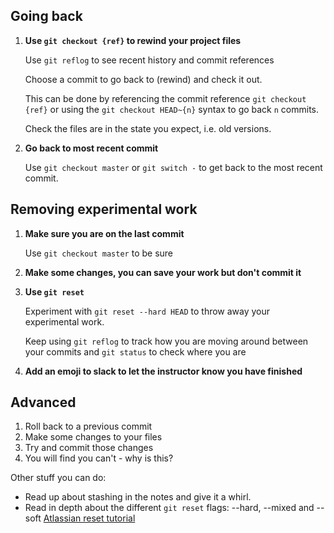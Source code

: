 ## Going back
1) **Use `git checkout {ref}` to rewind your project files**

	Use `git reflog` to see recent history and commit references
	
	Choose a commit to go back to (rewind) and check it out. 

	This can be done by referencing the commit reference `git checkout {ref}` or using the `git checkout HEAD~{n}` syntax to go back `n` commits.

	Check the files are in the state you expect, i.e. old versions.
	
1) **Go back to most recent commit**

	Use `git checkout master` or `git switch -` to get back to the most recent commit.
	

## Removing experimental work

1) **Make sure you are on the last commit**

	Use `git checkout master` to be sure
	

1) **Make some changes, you can save your work but don't commit it**


1) **Use `git reset`**

	Experiment with `git reset --hard HEAD` to throw away your experimental work.

	Keep using `git reflog` to track how you are moving around between your commits and `git status` to check where you are

1) **Add an emoji to slack to let the instructor know you have finished**

## Advanced

1) Roll back to a previous commit
1) Make some changes to your files
1) Try and commit those changes
1) You will find you can't - why is this?

Other stuff you can do:
* Read up about stashing in the notes and give it a whirl.
* Read in depth about the different `git reset` flags: --hard, --mixed and --soft [Atlassian reset tutorial](https://www.atlassian.com/git/tutorials/undoing-changes/git-reset)
